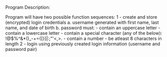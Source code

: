 Program Description:

Program will have two possible function sequences:
    1 - create and store (encrypted) login credentials
            a. username generated with first name, last name, and date of birth
            b. password must:
                - contain an uppercase letter
                - contain a lowercase letter
                - contain a special character (any of the below):
                    !@$%^&*()_-+={[}]|\:;"'<,>.
                - contain a number
                - be atleast 8 characters in length
    2 - login using previously created login information (username and password pair)
